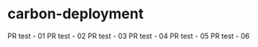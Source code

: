 carbon-deployment
=================

PR test - 01
PR test - 02
PR test - 03
PR test - 04
PR test - 05
PR test - 06
